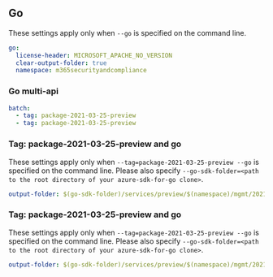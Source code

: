 ## Go

These settings apply only when `--go` is specified on the command line.

``` yaml $(go)
go:
  license-header: MICROSOFT_APACHE_NO_VERSION
  clear-output-folder: true
  namespace: m365securityandcompliance
```

### Go multi-api

``` yaml $(go) && $(multiapi)
batch:
  - tag: package-2021-03-25-preview
  - tag: package-2021-03-25-preview
```

### Tag: package-2021-03-25-preview and go

These settings apply only when `--tag=package-2021-03-25-preview --go` is specified on the command line.
Please also specify `--go-sdk-folder=<path to the root directory of your azure-sdk-for-go clone>`.

``` yaml $(tag)=='package-2021-03-25-preview' && $(go)
output-folder: $(go-sdk-folder)/services/preview/$(namespace)/mgmt/2021-03-25-preview/$(namespace)
```

### Tag: package-2021-03-25-preview and go

These settings apply only when `--tag=package-2021-03-25-preview --go` is specified on the command line.
Please also specify `--go-sdk-folder=<path to the root directory of your azure-sdk-for-go clone>`.

``` yaml $(tag)=='package-2021-03-25-preview' && $(go)
output-folder: $(go-sdk-folder)/services/preview/$(namespace)/mgmt/2021-03-25-preview/$(namespace)
```